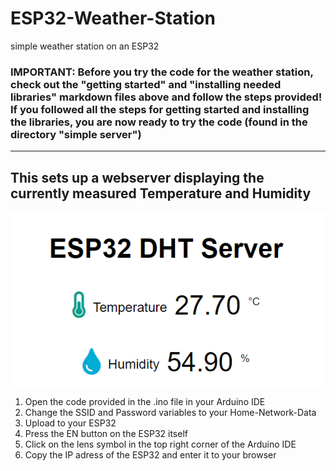 # ESP32-Weather-Station
simple weather station on an ESP32

### IMPORTANT: Before you try the code for the weather station, check out the "getting started" and "installing needed libraries" markdown files above and follow the steps provided! If you followed all the steps for getting started and installing the libraries, you are now ready to try the code (found in the directory "simple server")
_________

## This sets up a webserver displaying the currently measured Temperature and Humidity

![screenshot](https://github.com/FeckMelzer/ESP32-Weather-Station/blob/master/img/pic.PNG)


1) Open the code provided in the .ino file in your Arduino IDE
2) Change the SSID and Password variables to your Home-Network-Data
3) Upload to your ESP32
4) Press the EN button on the ESP32 itself
5) Click on the lens symbol in the top right corner of the Arduino IDE
6) Copy the IP adress of the ESP32 and enter it to your browser
